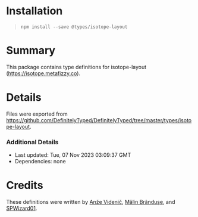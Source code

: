 # Installation
> `npm install --save @types/isotope-layout`

# Summary
This package contains type definitions for isotope-layout (https://isotope.metafizzy.co).

# Details
Files were exported from https://github.com/DefinitelyTyped/DefinitelyTyped/tree/master/types/isotope-layout.

### Additional Details
 * Last updated: Tue, 07 Nov 2023 03:09:37 GMT
 * Dependencies: none

# Credits
These definitions were written by [Anže Videnič](https://github.com/avidenic), [Mălin Brândușe](https://github.com/malinushj), and [SPWizard01](https://github.com/SPWizard01).
